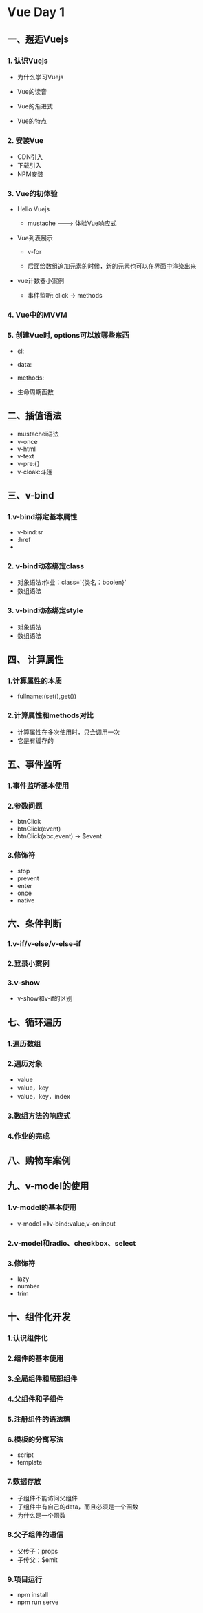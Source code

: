 # Vue Day 1

## 一、邂逅Vuejs

### 1. 认识Vuejs

- 为什么学习Vuejs

- Vue的读音

- Vue的渐进式

- Vue的特点

### 2. 安装Vue

- CDN引入
- 下载引入
- NPM安装

### 3. Vue的初体验

- Hello Vuejs

	- mustache ---> 体验Vue响应式

- Vue列表展示

	- v-for

	- 后面给数组追加元素的时候，新的元素也可以在界面中渲染出来

- vue计数器小案例
  
	- 事件监听: click -> methods



### 4. Vue中的MVVM

### 5. 创建Vue时, options可以放哪些东西

- el:
- data:
- methods:

- 生命周期函数

## 二、插值语法

- mustachei语法
- v-once
- v-html
- v-text
- v-pre:{}
- v-cloak:斗篷

## 三、v-bind

### 1.v-bind绑定基本属性
- v-bind:sr
- :href
- 

### 2. v-bind动态绑定class

- 对象语法:作业：class='{类名：boolen}'
- 数组语法

### 3. v-bind动态绑定style

- 对象语法
- 数组语法

## 四、 计算属性

### 1.计算属性的本质

- fullname:(set(),get())

### 2.计算属性和methods对比

- 计算属性在多次使用时，只会调用一次
- 它是有缓存的

## 五、事件监听

### 1.事件监听基本使用

### 2.参数问题

- btnClick
- btnClick(event)
- btnClick(abc,event) -> $event

### 3.修饰符

- stop
- prevent
- enter
- once
- native

## 六、条件判断

### 1.v-if/v-else/v-else-if

### 2.登录小案例

### 3.v-show

- v-show和v-if的区别

## 七、循环遍历

### 1.遍历数组

### 2.遍历对象

- value
- value，key
- value，key，index

### 3.数组方法的响应式

### 4.作业的完成

## 八、购物车案例

## 九、v-model的使用

### 1.v-model的基本使用

- v-model =》v-bind:value,v-on:input

### 2.v-model和radio、checkbox、select

### 3.修饰符

- lazy
- number
- trim

## 十、组件化开发

### 1.认识组件化

### 2.组件的基本使用

### 3.全局组件和局部组件

### 4.父组件和子组件

### 5.注册组件的语法糖

### 6.模板的分离写法

- script
- template

### 7.数据存放

- 子组件不能访问父组件
- 子组件中有自己的data，而且必须是一个函数
- 为什么是一个函数

### 8.父子组件的通信

- 父传子：props
- 子传父：$emit

### 9.项目运行

- npm install
- npm run serve


